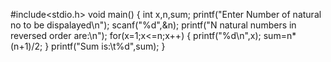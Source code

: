 #include<stdio.h>
void main()
{
    int x,n,sum;
    printf("Enter Number of natural no to be dispalayed\n");
    scanf("%d",&n);
    printf("N natural numbers in reversed order are:\n");
    for(x=1;x<=n;x++)
    {
        printf("%d\n",x);
        sum=n*(n+1)/2;
    }
    printf("Sum is:\t%d",sum);
}
